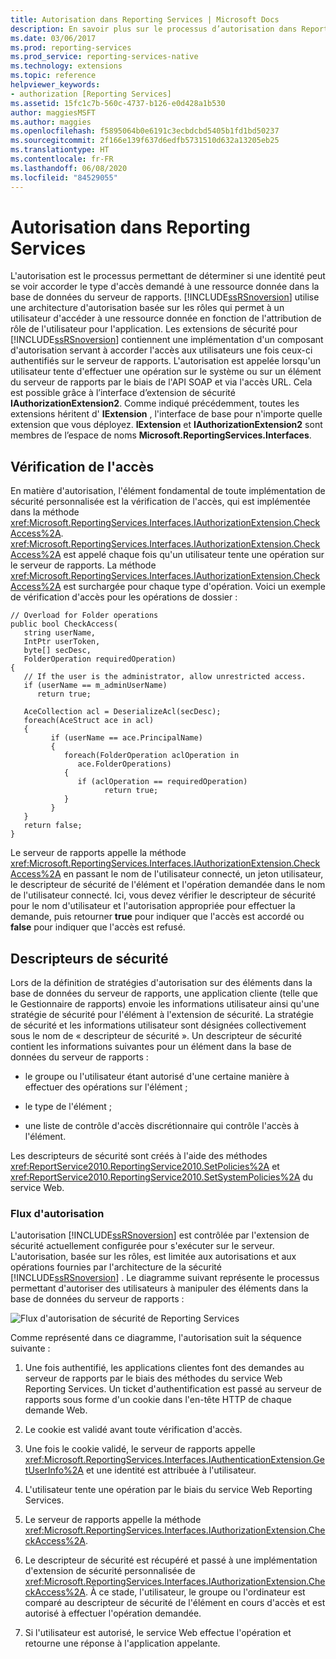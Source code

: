 ```yaml
---
title: Autorisation dans Reporting Services | Microsoft Docs
description: En savoir plus sur le processus d’autorisation dans Reporting Services. En savoir plus sur le développement d’extensions de sécurité à l’aide de l’interface IAuthorizationExtension2.
ms.date: 03/06/2017
ms.prod: reporting-services
ms.prod_service: reporting-services-native
ms.technology: extensions
ms.topic: reference
helpviewer_keywords:
- authorization [Reporting Services]
ms.assetid: 15fc1c7b-560c-4737-b126-e0d428a1b530
author: maggiesMSFT
ms.author: maggies
ms.openlocfilehash: f5895064b0e6191c3ecbdcbd5405b1fd1bd50237
ms.sourcegitcommit: 2f166e139f637d6edfb5731510d632a13205eb25
ms.translationtype: HT
ms.contentlocale: fr-FR
ms.lasthandoff: 06/08/2020
ms.locfileid: "84529055"
---
```

# <a name="authorization-in-reporting-services"></a>Autorisation dans Reporting Services
  L'autorisation est le processus permettant de déterminer si une identité peut se voir accorder le type d'accès demandé à une ressource donnée dans la base de données du serveur de rapports. [!INCLUDE[ssRSnoversion](../../../includes/ssrsnoversion-md.md)] utilise une architecture d'autorisation basée sur les rôles qui permet à un utilisateur d'accéder à une ressource donnée en fonction de l'attribution de rôle de l'utilisateur pour l'application. Les extensions de sécurité pour [!INCLUDE[ssRSnoversion](../../../includes/ssrsnoversion-md.md)] contiennent une implémentation d'un composant d'autorisation servant à accorder l'accès aux utilisateurs une fois ceux-ci authentifiés sur le serveur de rapports. L'autorisation est appelée lorsqu'un utilisateur tente d'effectuer une opération sur le système ou sur un élément du serveur de rapports par le biais de l'API SOAP et via l'accès URL. Cela est possible grâce à l’interface d’extension de sécurité **IAuthorizationExtension2**. Comme indiqué précédemment, toutes les extensions héritent d' **IExtension** , l'interface de base pour n'importe quelle extension que vous déployez. **IExtension** et **IAuthorizationExtension2** sont membres de l’espace de noms **Microsoft.ReportingServices.Interfaces**.  
  
## <a name="checking-access"></a>Vérification de l'accès  
 En matière d'autorisation, l'élément fondamental de toute implémentation de sécurité personnalisée est la vérification de l'accès, qui est implémentée dans la méthode <xref:Microsoft.ReportingServices.Interfaces.IAuthorizationExtension.CheckAccess%2A>. <xref:Microsoft.ReportingServices.Interfaces.IAuthorizationExtension.CheckAccess%2A> est appelé chaque fois qu'un utilisateur tente une opération sur le serveur de rapports. La méthode <xref:Microsoft.ReportingServices.Interfaces.IAuthorizationExtension.CheckAccess%2A> est surchargée pour chaque type d'opération. Voici un exemple de vérification d'accès pour les opérations de dossier :  
  
```  
// Overload for Folder operations  
public bool CheckAccess(  
   string userName,   
   IntPtr userToken,   
   byte[] secDesc,   
   FolderOperation requiredOperation)  
{  
   // If the user is the administrator, allow unrestricted access.  
   if (userName == m_adminUserName)   
      return true;  
  
   AceCollection acl = DeserializeAcl(secDesc);  
   foreach(AceStruct ace in acl)  
   {  
         if (userName == ace.PrincipalName)  
         {  
            foreach(FolderOperation aclOperation in   
               ace.FolderOperations)  
            {  
               if (aclOperation == requiredOperation)  
                     return true;  
            }  
         }  
   }  
   return false;  
}  
```  
  
 Le serveur de rapports appelle la méthode <xref:Microsoft.ReportingServices.Interfaces.IAuthorizationExtension.CheckAccess%2A> en passant le nom de l'utilisateur connecté, un jeton utilisateur, le descripteur de sécurité de l'élément et l'opération demandée dans le nom de l'utilisateur connecté. Ici, vous devez vérifier le descripteur de sécurité pour le nom d'utilisateur et l'autorisation appropriée pour effectuer la demande, puis retourner **true** pour indiquer que l'accès est accordé ou **false** pour indiquer que l'accès est refusé.  
  
## <a name="security-descriptors"></a>Descripteurs de sécurité  
 Lors de la définition de stratégies d'autorisation sur des éléments dans la base de données du serveur de rapports, une application cliente (telle que le Gestionnaire de rapports) envoie les informations utilisateur ainsi qu'une stratégie de sécurité pour l'élément à l'extension de sécurité. La stratégie de sécurité et les informations utilisateur sont désignées collectivement sous le nom de « descripteur de sécurité ». Un descripteur de sécurité contient les informations suivantes pour un élément dans la base de données du serveur de rapports :  
  
-   le groupe ou l'utilisateur étant autorisé d'une certaine manière à effectuer des opérations sur l'élément ;  
  
-   le type de l'élément ;  
  
-   une liste de contrôle d'accès discrétionnaire qui contrôle l'accès à l'élément.  
  
 Les descripteurs de sécurité sont créés à l'aide des méthodes <xref:ReportService2010.ReportingService2010.SetPolicies%2A> et <xref:ReportService2010.ReportingService2010.SetSystemPolicies%2A> du service Web.  
  
### <a name="authorization-flow"></a>Flux d'autorisation  
 L'autorisation [!INCLUDE[ssRSnoversion](../../../includes/ssrsnoversion-md.md)] est contrôlée par l'extension de sécurité actuellement configurée pour s'exécuter sur le serveur. L'autorisation, basée sur les rôles, est limitée aux autorisations et aux opérations fournies par l'architecture de la sécurité [!INCLUDE[ssRSnoversion](../../../includes/ssrsnoversion-md.md)] . Le diagramme suivant représente le processus permettant d'autoriser des utilisateurs à manipuler des éléments dans la base de données du serveur de rapports :  
  
 ![Flux d'autorisation de sécurité de Reporting Services](../../../reporting-services/extensions/security-extension/media/rosettasecurityextensionauthorizationflow.gif "Flux d'autorisation de sécurité de Reporting Services")  
  
 Comme représenté dans ce diagramme, l'autorisation suit la séquence suivante :  
  
1.  Une fois authentifié, les applications clientes font des demandes au serveur de rapports par le biais des méthodes du service Web Reporting Services. Un ticket d'authentification est passé au serveur de rapports sous forme d'un cookie dans l'en-tête HTTP de chaque demande Web.  
  
2.  Le cookie est validé avant toute vérification d'accès.  
  
3.  Une fois le cookie validé, le serveur de rapports appelle <xref:Microsoft.ReportingServices.Interfaces.IAuthenticationExtension.GetUserInfo%2A> et une identité est attribuée à l'utilisateur.  
  
4.  L'utilisateur tente une opération par le biais du service Web Reporting Services.  
  
5.  Le serveur de rapports appelle la méthode <xref:Microsoft.ReportingServices.Interfaces.IAuthorizationExtension.CheckAccess%2A>.  
  
6.  Le descripteur de sécurité est récupéré et passé à une implémentation d'extension de sécurité personnalisée de <xref:Microsoft.ReportingServices.Interfaces.IAuthorizationExtension.CheckAccess%2A>. À ce stade, l'utilisateur, le groupe ou l'ordinateur est comparé au descripteur de sécurité de l'élément en cours d'accès et est autorisé à effectuer l'opération demandée.  
  
7.  Si l'utilisateur est autorisé, le service Web effectue l'opération et retourne une réponse à l'application appelante.  
  
  
